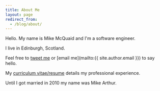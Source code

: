 ```yaml
---
title: About Me
layout: page
redirect_from:
  - /blog/about/
---
```

Hello. My name is Mike McQuaid and I'm a software engineer.

I live in Edinburgh, Scotland.

Feel free to [tweet me](http://twitter.com/MikeMcQuaid) or [email me](mailto:{{ site.author.email }}) to say hello.

My [curriculum vitae/resume](/cv.md) details my professional experience.

Until I got married in 2010 my name was Mike Arthur.
